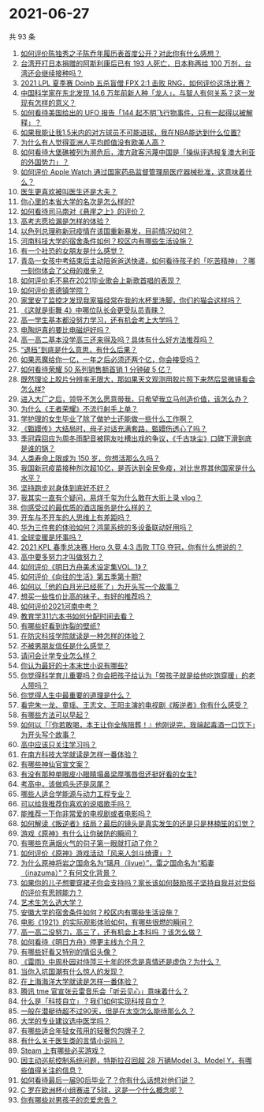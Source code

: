 # 2021-06-27

共 93 条

<!-- BEGIN -->
<!-- 最后更新时间 Sun Jun 27 2021 09:53:00 GMT+0800 (China Standard Time) -->

1. [如何评价陈独秀之子陈乔年履历表首度公开？对此你有什么感想？](https://www.zhihu.com/question/464933522)
2. [台湾开打日本捐赠的阿斯利康后已有 193 人死亡，日本称再给 100
   万剂，台湾还会继续接种吗？](https://www.zhihu.com/question/467768491)
3. [2021 LPL 夏季赛 Doinb 五杀盲僧 FPX 2:1 击败
   RNG，如何评价这场比赛？](https://www.zhihu.com/question/467927415)
4. [中国科学家在东北发现 14.6
   万年前新人种「龙人」，与智人有何关系？这一发现有怎样的意义？](https://www.zhihu.com/question/467654212)
5. [如何看待美国给出的 UFO 报告「144
   起不明飞行物事件，只有一起得以被解释」？](https://www.zhihu.com/question/467298489)
6. [如果我能让我1.5米内的对方球员不可能进球，我在NBA能达到什么位置?](https://www.zhihu.com/question/402597076)
7. [为什么有人觉得亚洲人平均颜值没有欧美人高？](https://www.zhihu.com/question/433666039)
8. [如何看待大堡礁被列为濒危后，澳方政客污蔑中国是「操纵评选报复澳大利亚的外国势力」？](https://www.zhihu.com/question/466643968)
9. [如何评价 Apple Watch
   通过国家药品监督管理局医疗器械批准，这意味着什么？](https://www.zhihu.com/question/467625126)
10. [医生更喜欢被叫医生还是大夫？](https://www.zhihu.com/question/392695588)
11. [你心里的本省大学的名次是怎么样的?](https://www.zhihu.com/question/410179653)
12. [如何看待司马南对《悬崖之上》的评价？](https://www.zhihu.com/question/462226337)
13. [高考志愿捡漏是怎样的体验？](https://www.zhihu.com/question/59549503)
14. [以色列总理称新冠疫情在该国重新暴发，目前情况如何？](https://www.zhihu.com/question/466765546)
15. [河南科技大学的宿舍条件如何？校区内有哪些生活设施？](https://www.zhihu.com/question/326856562)
16. [有一个社恐的女朋友是什么感觉？](https://www.zhihu.com/question/323962570)
17. [青岛一女孩中考结束后主动陪爸爸送快递，如何看待孩子的「吃苦精神」？哪一刻你体会了父母的艰辛？](https://www.zhihu.com/question/466719905)
18. [如何评价毛不易在2021毕业歌会上新歌首唱的表现？](https://www.zhihu.com/question/467985173)
19. [如何评价景德镇学院？](https://www.zhihu.com/question/24931592)
20. [家里安了监控才发现我家猫经常在我的水杯里洗脚，你们的猫会这样吗？](https://www.zhihu.com/question/459983017)
21. [《这就是街舞 4》中哪位队长会更受队员青睐？](https://www.zhihu.com/question/466348692)
22. [高一学生基本都没努力学习，还有机会考上大学吗？](https://www.zhihu.com/question/465637082)
23. [电陶炉真的要比电磁炉好吗？](https://www.zhihu.com/question/381245384)
24. [高一高二基本没学高三还来得及吗？具体有什么好方法推荐吗？](https://www.zhihu.com/question/465620153)
25. [“退档”到底是什么意思，有什么后果？](https://www.zhihu.com/question/331780490)
26. [如果恶魔给你一亿，一年之后必须还两个亿，你会接受吗？](https://www.zhihu.com/question/392418796)
27. [如何看待荣耀 50 系列销售额首销 1 分钟破 5 亿？](https://www.zhihu.com/question/467418330)
28. [既然理论上胶片分辨率无限大，那如果天文观测用胶片照下来然后显微镜看会怎么样?](https://www.zhihu.com/question/453975780)
29. [进入大厂之后，领导不怎么愿意带我，只希望我立马创造价值，该怎么办？](https://www.zhihu.com/question/466550532)
30. [为什么《王者荣耀》不流行射手上单？](https://www.zhihu.com/question/460375616)
31. [学护理的女生毕业了除了做护士还能做一些什么工作啊？](https://www.zhihu.com/question/314606195)
32. [《甄嬛传》大结局时，母子对话充满套路，甄嬛伤透心了吗？](https://www.zhihu.com/question/404317643)
33. [季冠霖回应为周冬雨配音被网友吐槽出戏的争议，《千古玦尘》口碑下滑到底是谁的锅？](https://www.zhihu.com/question/467423413)
34. [人类寿命上限或为 150 岁，你想活那么久吗？](https://www.zhihu.com/question/466968884)
35. [我国新冠疫苗接种剂次超10亿，是否达到全民免疫，对比世界其他国家是什么水平？](https://www.zhihu.com/question/466845525)
36. [坚持跑步对身体到底好不好？](https://www.zhihu.com/question/461618978)
37. [我其实一直有个疑问，易烊千玺为什么敢在大街上录 vlog？](https://www.zhihu.com/question/464875636)
38. [你感受过的最优质的酒店服务是什么样的？](https://www.zhihu.com/question/36082879)
39. [开车与不开车的人思维上有差距吗？](https://www.zhihu.com/question/466319507)
40. [华为三件套的体验如何？鸿蒙系统的多设备联动好用吗？](https://www.zhihu.com/question/467709448)
41. [全球变暖是坏事吗？](https://www.zhihu.com/question/290575660)
42. [2021 KPL 春季总决赛 Hero 久竞 4:3 击败 TTG
    夺冠，你有什么想说的？](https://www.zhihu.com/question/467891041)
43. [高中要多努力才叫做努力？](https://www.zhihu.com/question/60440328)
44. [如何评价《明日方舟美术设定集VOL. 1》？](https://www.zhihu.com/question/467858109)
45. [如何评价《向往的生活》第五季第十期?](https://www.zhihu.com/question/466097156)
46. [如何以「他的白月光已经死了」为开头写一个故事？](https://www.zhihu.com/question/435179014)
47. [想买一些性价比高的袜子，有好的推荐吗？](https://www.zhihu.com/question/32272388)
48. [如何评价2021河南中考？](https://www.zhihu.com/question/466137266)
49. [教育学311六本书如何分配时间去看？](https://www.zhihu.com/question/438835540)
50. [有哪些好看到炸裂的壁纸?](https://www.zhihu.com/question/425110846)
51. [在防灾科技学院就读是一种怎样的体验？](https://www.zhihu.com/question/47811855)
52. [不被男朋友信任是什么感觉？](https://www.zhihu.com/question/464707364)
53. [请问会计学专业怎么样？](https://www.zhihu.com/question/331281323)
54. [你认为最好的十本末世小说有哪些?](https://www.zhihu.com/question/403545900)
55. [你觉得科学育儿重要吗？你会把孩子给认为「带孩子就是给他吃饱穿暖」的老人带吗？](https://www.zhihu.com/question/464732842)
56. [你觉得人生中最重要的道理是什么？](https://www.zhihu.com/question/465627192)
57. [看完朱一龙、童瑶、王志文、王阳主演的电视剧《叛逆者》你有什么感受？](https://www.zhihu.com/question/456962938)
58. [有哪些方法可以早起？](https://www.zhihu.com/question/466318823)
59. [如何以「『你若敢喝，本王让你全族陪葬！』他刚说完，我端起毒酒一口饮下」为开头写个故事？](https://www.zhihu.com/question/454829891)
60. [高中应该只关注学习吗？](https://www.zhihu.com/question/464840911)
61. [在南方科技大学就读是怎样一番体验？](https://www.zhihu.com/question/24365361)
62. [有哪些神仙官宣文案？](https://www.zhihu.com/question/449182426)
63. [有没有那种单眼皮小眼睛塌鼻梁厚嘴唇但还挺好看的女生?](https://www.zhihu.com/question/312374216)
64. [考高中，该做鸡头还是凤尾？](https://www.zhihu.com/question/464821888)
65. [哪些人适合学能源与动力工程专业？](https://www.zhihu.com/question/404778160)
66. [可以给我推荐你喜欢的说唱歌手吗？](https://www.zhihu.com/question/457551476)
67. [能推荐一下你非常爱的电视剧或者电影吗？](https://www.zhihu.com/question/460849272)
68. [如何解读《叛逆者》结局？最后的镜头是真实发生的还是只是林楠笙的幻觉？](https://www.zhihu.com/question/467937765)
69. [游戏《原神》有什么让你破防的瞬间？](https://www.zhihu.com/question/466342008)
70. [有哪些充满烟火气的句子第一眼就打动了你？](https://www.zhihu.com/question/357326082)
71. [如何评价《原神》游戏活动「风来人剑斗绮谭」？](https://www.zhihu.com/question/467734737)
72. [为什么原神将岩之国命名为“璃月（liyue）”，雷之国命名为“稻妻（inazuma）”？有何文化背景？](https://www.zhihu.com/question/466559443)
73. [如果你的儿子想要穿裙子你会支持吗？家长该如何鼓励孩子坚持自我并对世俗的评价有思辨能力？](https://www.zhihu.com/question/467775786)
74. [艺术生怎么选大学？](https://www.zhihu.com/question/406801194)
75. [安徽大学的宿舍条件如何？校区内有哪些生活设施？](https://www.zhihu.com/question/326840249)
76. [电影《1921》的实际观影体验如何，有哪些很燃的瞬间？](https://www.zhihu.com/question/467463563)
77. [高一高二没努力，高三了，还有机会上本科吗 ？该怎么做？](https://www.zhihu.com/question/466443276)
78. [如何看待《明日方舟》停更主线九个月？](https://www.zhihu.com/question/467117827)
79. [有哪些好看又特别的情侣头像？](https://www.zhihu.com/question/361074548)
80. [《雷雨》中周朴园对侍萍三十年的怀念是真情还是虚伪？为什么？](https://www.zhihu.com/question/380155608)
81. [当你入坑国潮有什么惊人的发现？](https://www.zhihu.com/question/463164713)
82. [在上海海洋大学就读是怎样一番体验？](https://www.zhihu.com/question/29678076)
83. [腾讯 tme 官宣张云雷音乐会「听云见心」意味着什么？](https://www.zhihu.com/question/467549652)
84. [什么是「科技自立」？我们如何实现科技自立？](https://www.zhihu.com/question/458853728)
85. [一般在潜艇待超不过90天，但是在太空怎么能待那么久？](https://www.zhihu.com/question/465762854)
86. [大学的专业建议选中医学吗？](https://www.zhihu.com/question/463493627)
87. [有哪些适合年轻女孩用的轻奢包包牌子？](https://www.zhihu.com/question/35179909)
88. [有什么关于医生类的言情小说吗？](https://www.zhihu.com/question/266364937)
89. [Steam 上有哪些必买游戏？](https://www.zhihu.com/question/35296900)
90. [因主动巡航控制系统问题，特斯拉召回超 28 万辆Model 3、Model
    Y，有哪些值得关注的信息？](https://www.zhihu.com/question/467798045)
91. [如何看待最后一届90后毕业了？你有什么话想对他们说？](https://www.zhihu.com/question/467748410)
92. [C 罗在欧洲杯小组赛进了5球，这是一个什么概念呢？](https://www.zhihu.com/question/467069907)
93. [你有哪些对男孩子的恋爱忠告？](https://www.zhihu.com/question/293676302)

<!-- END -->
